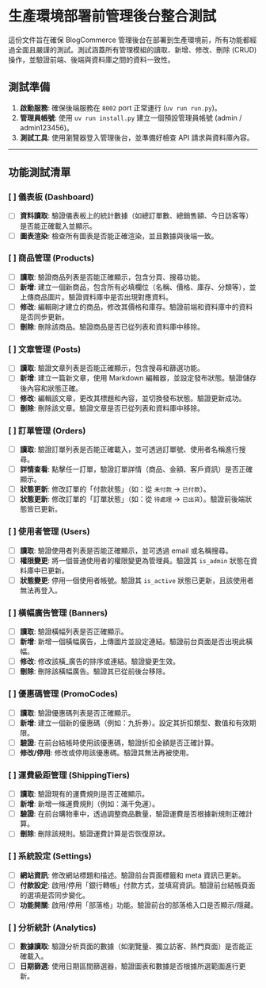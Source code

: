# 生產環境部署前管理後台整合測試

這份文件旨在確保 BlogCommerce 管理後台在部署到生產環境前，所有功能都經過全面且嚴謹的測試。測試涵蓋所有管理模組的讀取、新增、修改、刪除 (CRUD) 操作，並驗證前端、後端與資料庫之間的資料一致性。

## 測試準備

1.  **啟動服務**: 確保後端服務在 `8002` port 正常運行 (`uv run run.py`)。
2.  **管理員帳號**: 使用 `uv run install.py` 建立一個預設管理員帳號 (admin / admin123456)。
3.  **測試工具**: 使用瀏覽器登入管理後台，並準備好檢查 API 請求與資料庫內容。

---

## 功能測試清單

### [ ] 儀表板 (Dashboard)
- [ ] **資料讀取**: 驗證儀表板上的統計數據（如總訂單數、總銷售額、今日訪客等）是否能正確載入並顯示。
- [ ] **圖表渲染**: 檢查所有圖表是否能正確渲染，並且數據與後端一致。

### [ ] 商品管理 (Products)
- [ ] **讀取**: 驗證商品列表是否能正確顯示，包含分頁、搜尋功能。
- [ ] **新增**: 建立一個新商品，包含所有必填欄位（名稱、價格、庫存、分類等），並上傳商品圖片。驗證資料庫中是否出現對應資料。
- [ ] **修改**: 編輯剛才建立的商品，修改其價格和庫存。驗證前端和資料庫中的資料是否同步更新。
- [ ] **刪除**: 刪除該商品。驗證商品是否已從列表和資料庫中移除。

### [ ] 文章管理 (Posts)
- [ ] **讀取**: 驗證文章列表是否能正確顯示，包含搜尋和篩選功能。
- [ ] **新增**: 建立一篇新文章，使用 Markdown 編輯器，並設定發布狀態。驗證儲存後內容和狀態正確。
- [ ] **修改**: 編輯該文章，更改其標題和內容，並切換發布狀態。驗證更新成功。
- [ ] **刪除**: 刪除該文章。驗證文章是否已從列表和資料庫中移除。

### [ ] 訂單管理 (Orders)
- [ ] **讀取**: 驗證訂單列表是否能正確載入，並可透過訂單號、使用者名稱進行搜尋。
- [ ] **詳情查看**: 點擊任一訂單，驗證訂單詳情（商品、金額、客戶資訊）是否正確顯示。
- [ ] **狀態更新**: 修改訂單的「付款狀態」（如：從 `未付款` -> `已付款`）。
- [ ] **狀態更新**: 修改訂單的「訂單狀態」（如：從 `待處理` -> `已出貨`）。驗證前後端狀態皆已更新。

### [ ] 使用者管理 (Users)
- [ ] **讀取**: 驗證使用者列表是否能正確顯示，並可透過 email 或名稱搜尋。
- [ ] **權限變更**: 將一個普通使用者的權限變更為管理員。驗證其 `is_admin` 狀態在資料庫中已更新。
- [ ] **狀態變更**: 停用一個使用者帳號。驗證其 `is_active` 狀態已更新，且該使用者無法再登入。

### [ ] 橫幅廣告管理 (Banners)
- [ ] **讀取**: 驗證橫幅列表是否正確顯示。
- [ ] **新增**: 新增一個橫幅廣告，上傳圖片並設定連結。驗證前台頁面是否出現此橫幅。
- [ ] **修改**: 修改該橫_廣告的排序或連結。驗證變更生效。
- [ ] **刪除**: 刪除該橫幅廣告。驗證其已從前後台移除。

### [ ] 優惠碼管理 (PromoCodes)
- [ ] **讀取**: 驗證優惠碼列表是否正確顯示。
- [ ] **新增**: 建立一個新的優惠碼（例如：九折券）。設定其折扣類型、數值和有效期限。
- [ ] **驗證**: 在前台結帳時使用該優惠碼，驗證折扣金額是否正確計算。
- [ ] **修改/停用**: 修改或停用該優惠碼。驗證其無法再被使用。

### [ ] 運費級距管理 (ShippingTiers)
- [ ] **讀取**: 驗證現有的運費規則是否正確顯示。
- [ ] **新增**: 新增一條運費規則（例如：滿千免運）。
- [ ] **驗證**: 在前台購物車中，透過調整商品數量，驗證運費是否根據新規則正確計算。
- [ ] **刪除**: 刪除該規則。驗證運費計算是否恢復原狀。

### [ ] 系統設定 (Settings)
- [ ] **網站資訊**: 修改網站標題和描述。驗證前台頁面標籤和 meta 資訊已更新。
- [ ] **付款設定**: 啟用/停用「銀行轉帳」付款方式，並填寫資訊。驗證前台結帳頁面的選項是否同步變化。
- [ ] **功能開關**: 啟用/停用「部落格」功能。驗證前台的部落格入口是否顯示/隱藏。

### [ ] 分析統計 (Analytics)
- [ ] **數據讀取**: 驗證分析頁面的數據（如瀏覽量、獨立訪客、熱門頁面）是否能正確載入。
- [ ] **日期篩選**: 使用日期區間篩選器，驗證圖表和數據是否根據所選範圍進行更新。
